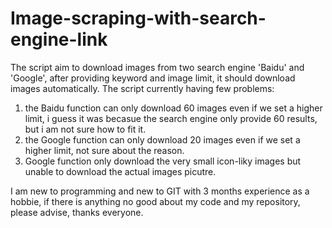 # Image-scraping-with-search-engine-link
The script aim to download images from two search engine 'Baidu' and 'Google', after providing keyword and image limit, it should download images automatically.
The script currently having few problems:
1) the Baidu function can only download 60 images even if we set a higher limit, i guess it was becasue the search engine only provide 60 results, but i am not sure how to fit it. 
2) the Google function can only download 20 images even if we set a higher limit, not sure about the reason. 
3) Google function only download the very small icon-liky images but unable to download the actual images picutre. 

I am new to programming and new to GIT with 3 months experience as a hobbie, if there is anything no good about my code and my repository, please advise, thanks everyone. 
